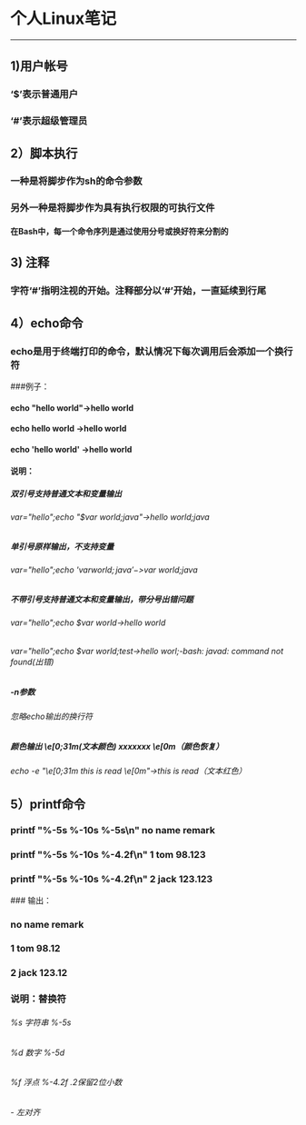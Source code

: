 # 个人Linux笔记
***

## 1)用户帐号	
### ‘$’表示普通用户
### ‘#’表示超级管理员
## 2）脚本执行
### 一种是将脚步作为sh的命令参数
### 另外一种是将脚步作为具有执行权限的可执行文件
#### 在Bash中，每一个命令序列是通过使用分号或换好符来分割的
## 3) 注释
### 字符‘#’指明注视的开始。注释部分以‘#’开始，一直延续到行尾
## 4）echo命令
### echo是用于终端打印的命令，默认情况下每次调用后会添加一个换行符
###例子：
#### echo "hello world"->hello world
#### echo hello world ->hello world
#### echo 'hello world' ->hello world
#### 说明：
##### 双引号支持普通文本和变量输出
###### var="hello";echo "$var world;java"->hello world;java
##### 单引号原样输出，不支持变量
###### var="hello";echo '$var world;java'->$var world;java
##### 不带引号支持普通文本和变量输出，带分号出错问题
###### var="hello";echo $var world->hello world
###### var="hello";echo $var world;test->hello worl;-bash: javad: command not found(出错)
##### -n参数 
###### 忽略echo输出的换行符
##### 颜色输出 \e[0;31m(文本颜色) xxxxxxx \e[0m（颜色恢复）  
###### echo -e "\e[0;31m this is read \e[0m"->this is read（文本红色）
## 5）printf命令
### printf "%-5s %-10s %-5s\n"   no name remark
### printf "%-5s %-10s %-4.2f\n" 1  tom    98.123
### printf "%-5s %-10s %-4.2f\n" 2  jack   123.123
### 输出：
### no    name       remark
### 1     tom        98.12
### 2     jack       123.12
### 说明：替换符
###### %s  字符串 %-5s  
###### %d  数字   %-5d  
###### %f  浮点   %-4.2f .2保留2位小数
###### -   左对齐  








